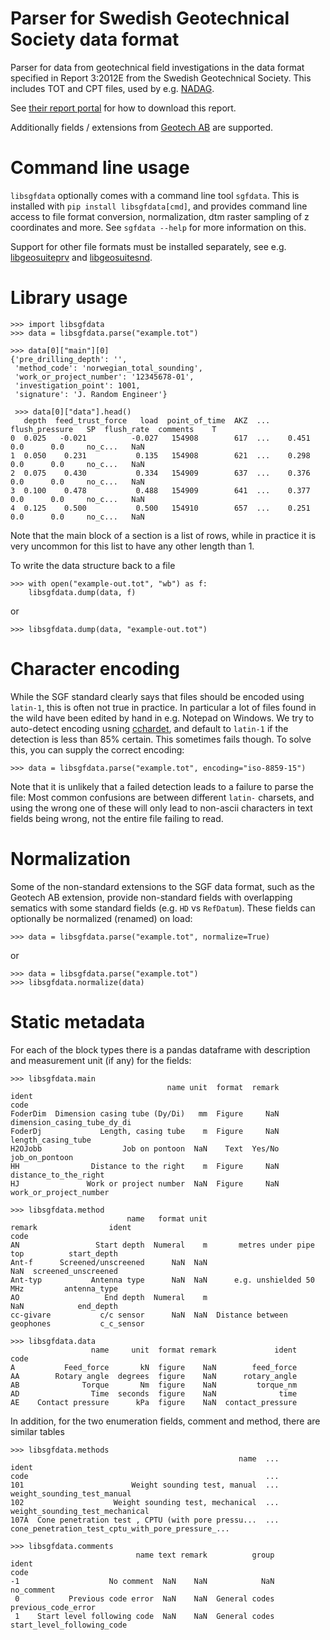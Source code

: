 # Parser for Swedish Geotechnical Society data format

Parser for data from geotechnical field investigations in the data
format specified in Report 3:2012E from the Swedish Geotechnical
Society. This includes TOT and CPT files, used by e.g.
[NADAG](http://geo.ngu.no/kart/nadag/).

See [their report
portal](http://www.sgf.net/web/page.aspx?refid=2678) for how to
download this report.

Additionally fields / extensions from [Geotech
AB](https://static1.squarespace.com/static/565c5cc1e4b05079e4c0fcfb/t/587c984bbf629abac09d265f/1484560476906/6-SWE-CPT-LOG-v5.xx.pdf)
are supported.

# Command line usage

`libsgfdata` optionally comes with a command line tool `sgfdata`. This
is installed with `pip install libsgfdata[cmd]`, and provides command
line access to file format conversion, normalization, dtm raster
sampling of z coordinates and more. See `sgfdata --help` for more
information on this.

Support for other file formats must be installed separately, see e.g. [libgeosuiteprv](https://github.com/emerald-geomodelling/libgeosuiteprv) and [libgeosuitesnd](https://github.com/emerald-geomodelling/libgeosuitesnd).

# Library usage

    >>> import libsgfdata
    >>> data = libsgfdata.parse("example.tot")
    
    >>> data[0]["main"][0]
    {'pre_drilling_depth': '',
     'method_code': 'norwegian_total_sounding',
     'work_or_project_number': '12345678-01',
     'investigation_point': 1001,
     'signature': 'J. Random Engineer'}
     
     >>> data[0]["data"].head()
       depth  feed_trust_force   load  point_of_time  AKZ  ...  flush_pressure   SP  flush_rate  comments    T
    0  0.025   -0.021          -0.027   154908        617  ...    0.451         0.0      0.0     no_c...   NaN
    1  0.050    0.231           0.135   154908        621  ...    0.298         0.0      0.0     no_c...   NaN
    2  0.075    0.430           0.334   154909        637  ...    0.376         0.0      0.0     no_c...   NaN
    3  0.100    0.478           0.488   154909        641  ...    0.377         0.0      0.0     no_c...   NaN
    4  0.125    0.500           0.500   154910        657  ...    0.251         0.0      0.0     no_c...   NaN

Note that the main block of a section is a list of rows, while in
practice it is very uncommon for this list to have any other length
than 1.

To write the data structure back to a file

    >>> with open("example-out.tot", "wb") as f:
        libsgfdata.dump(data, f)

or

    >>> libsgfdata.dump(data, "example-out.tot")

# Character encoding

While the SGF standard clearly says that files should be encoded using `latin-1`, this is often not true in practice. In particular a lot of files found in the wild have been edited by hand in e.g. Notepad on Windows. We try to auto-detect encoding usning [cchardet](https://github.com/PyYoshi/cChardet), and default to `latin-1` if the detection is less than 85% certain. This sometimes fails though. To solve this, you can supply the correct encoding:

    >>> data = libsgfdata.parse("example.tot", encoding="iso-8859-15")

Note that it is unlikely that a failed detection leads to a failure to parse the file: Most common confusions are between different `latin-` charsets, and using the wrong one of these will only lead to non-ascii characters in text fields being wrong, not the entire file failing to read.

# Normalization

Some of the non-standard extensions to the SGF data format, such as the Geotech AB extension, provide non-standard fields with overlapping sematics with some standard fields (e.g. `HD` vs `RefDatum`). These fields can optionally be normalized (renamed) on load:

    >>> data = libsgfdata.parse("example.tot", normalize=True)

or

    >>> data = libsgfdata.parse("example.tot")
    >>> libsgfdata.normalize(data)

# Static metadata

For each of the block types there is a pandas dataframe with
description and measurement unit (if any) for the fields:

    >>> libsgfdata.main
                                       name unit  format  remark                        ident
    code                                                                                     
    FoderDim  Dimension casing tube (Dy/Di)   mm  Figure     NaN  dimension_casing_tube_dy_di
    FoderDj             Length, casing tube    m  Figure     NaN           length_casing_tube
    H2OJobb                  Job on pontoon  NaN    Text  Yes/No               job_on_pontoon
    HH                Distance to the right    m  Figure     NaN        distance_to_the_right
    HJ               Work or project number  NaN  Figure     NaN       work_or_project_number

    >>> libsgfdata.method
                              name   format unit                      remark                ident
    code                                                                                         
    AN                 Start depth  Numeral    m       metres under pipe top          start_depth
    Ant-f      Screened/unscreened      NaN  NaN                         NaN  screened_unscreened
    Ant-typ           Antenna type      NaN  NaN      e.g. unshielded 50 MHz         antenna_type
    AO                   End depth  Numeral    m                         NaN            end_depth
    cc-givare           c/c sensor      NaN  NaN  Distance between geophones           c_c_sensor

    >>> libsgfdata.data
                      name     unit  format remark             ident
    code                                                            
    A           Feed_force       kN  figure    NaN        feed_force
    AA        Rotary angle  degrees  figure    NaN      rotary_angle
    AB              Torque       Nm  figure    NaN         torque_nm
    AD                Time  seconds  figure    NaN              time
    AE    Contact pressure      kPa  figure    NaN  contact_pressure

In addition, for the two enumeration fields, comment and method, there are similar tables


    >>> libsgfdata.methods
                                                       name  ...                                              ident
    code                                                     ...                                                   
    101                        Weight sounding test, manual  ...                        weight_sounding_test_manual
    102                    Weight sounding test, mechanical  ...                    weight_sounding_test_mechanical
    107A  Cone penetration test , CPTU (with pore pressu...  ...  cone_penetration_test_cptu_with_pore_pressure_...

    >>> libsgfdata.comments
                                name text remark          group                       ident
    code                                                                                   
    -1                    No comment  NaN    NaN            NaN                  no_comment
     0           Previous code error  NaN    NaN  General codes         previous_code_error
     1    Start level following code  NaN    NaN  General codes  start_level_following_code
